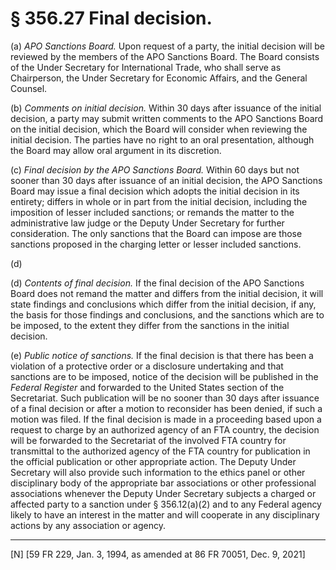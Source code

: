 # § 356.27   Final decision.

(a) *APO Sanctions Board.* Upon request of a party, the initial decision will be reviewed by the members of the APO Sanctions Board. The Board consists of the Under Secretary for International Trade, who shall serve as Chairperson, the Under Secretary for Economic Affairs, and the General Counsel. 


(b) *Comments on initial decision.* Within 30 days after issuance of the initial decision, a party may submit written comments to the APO Sanctions Board on the initial decision, which the Board will consider when reviewing the initial decision. The parties have no right to an oral presentation, although the Board may allow oral argument in its discretion. 


(c) *Final decision by the APO Sanctions Board.* Within 60 days but not sooner than 30 days after issuance of an initial decision, the APO Sanctions Board may issue a final decision which adopts the initial decision in its entirety; differs in whole or in part from the initial decision, including the imposition of lesser included sanctions; or remands the matter to the administrative law judge or the Deputy Under Secretary for further consideration. The only sanctions that the Board can impose are those sanctions proposed in the charging letter or lesser included sanctions. 


(d) 

(d) *Contents of final decision.* If the final decision of the APO Sanctions Board does not remand the matter and differs from the initial decision, it will state findings and conclusions which differ from the initial decision, if any, the basis for those findings and conclusions, and the sanctions which are to be imposed, to the extent they differ from the sanctions in the initial decision. 


(e) *Public notice of sanctions.* If the final decision is that there has been a violation of a protective order or a disclosure undertaking and that sanctions are to be imposed, notice of the decision will be published in the _Federal Register_ and forwarded to the United States section of the Secretariat. Such publication will be no sooner than 30 days after issuance of a final decision or after a motion to reconsider has been denied, if such a motion was filed. If the final decision is made in a proceeding based upon a request to charge by an authorized agency of an FTA country, the decision will be forwarded to the Secretariat of the involved FTA country for transmittal to the authorized agency of the FTA country for publication in the official publication or other appropriate action. The Deputy Under Secretary will also provide such information to the ethics panel or other disciplinary body of the appropriate bar associations or other professional associations whenever the Deputy Under Secretary subjects a charged or affected party to a sanction under § 356.12(a)(2) and to any Federal agency likely to have an interest in the matter and will cooperate in any disciplinary actions by any association or agency. 



---

[N] [59 FR 229, Jan. 3, 1994, as amended at 86 FR 70051, Dec. 9, 2021]




